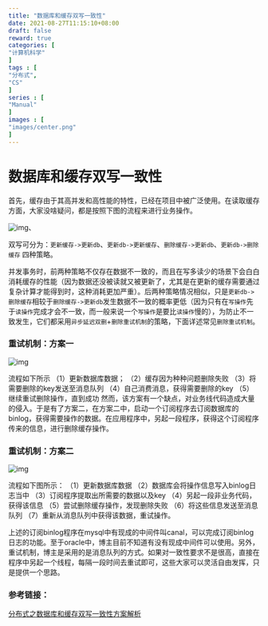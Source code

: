 ```yaml
---
title: "数据库和缓存双写一致性"
date: 2021-08-27T11:15:10+08:00
draft: false
reward: true
categories: [
"计算机科学"
]
tags : [
"分布式",
"CS"
]
series : [
"Manual"
]
images : [
"images/center.png"
]
---
```

# 数据库和缓存双写一致性

首先，缓存由于其高并发和高性能的特性，已经在项目中被广泛使用。在读取缓存方面，大家没啥疑问，都是按照下图的流程来进行业务操作。

![img](https://picgo.6and.ltd/img/img_600b87fb57b50.png)、

双写可分为：`更新缓存->更新db`、`更新db->更新缓存`、`删除缓存->更新db`、`更新db->删除缓存` 四种策略。

并发事务时，前两种策略不仅存在数据不一致的，而且在写多读少的场景下会白白消耗缓存的性能（因为数据还没被读就又被更新了，尤其是在更新的缓存需要通过复杂计算才能得到时，这种消耗更加严重）。后两种策略情况相似，只是`更新db->删除缓存`相较于`删除缓存->更新db`发生数据不一致的概率更低（因为只有在`写操作`先于`读操作`完成才会不一致，而一般来说一个`写操作`是要比`读操作`慢的），为防止不一致发生，它们都采用`异步延迟双删`+`删除重试机制`的策略，下面详述常见`删除重试机制`。

### 重试机制：方案一

![img](https://picgo.6and.ltd/img/img_600ceac4dfabc.png)

流程如下所示
（1）更新数据库数据；
（2）缓存因为种种问题删除失败
（3）将需要删除的key发送至消息队列
（4）自己消费消息，获得需要删除的key
（5）继续重试删除操作，直到成功
然而，该方案有一个缺点，对业务线代码造成大量的侵入。于是有了方案二，在方案二中，启动一个订阅程序去订阅数据库的binlog，获得需要操作的数据。在应用程序中，另起一段程序，获得这个订阅程序传来的信息，进行删除缓存操作。

### 重试机制：方案二

![img](https://picgo.6and.ltd/img/img_600ceae5885c7.png)

流程如下图所示：
（1）更新数据库数据
（2）数据库会将操作信息写入binlog日志当中
（3）订阅程序提取出所需要的数据以及key
（4）另起一段非业务代码，获得该信息
（5）尝试删除缓存操作，发现删除失败
（6）将这些信息发送至消息队列
（7）重新从消息队列中获得该数据，重试操作。

上述的订阅binlog程序在mysql中有现成的中间件叫canal，可以完成订阅binlog日志的功能。至于oracle中，博主目前不知道有没有现成中间件可以使用。另外，重试机制，博主是采用的是消息队列的方式。如果对一致性要求不是很高，直接在程序中另起一个线程，每隔一段时间去重试即可，这些大家可以灵活自由发挥，只是提供一个思路。

### 参考链接：

[分布式之数据库和缓存双写一致性方案解析](https://zhuanlan.zhihu.com/p/48334686)
